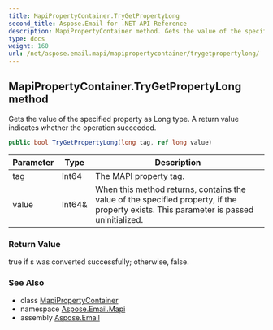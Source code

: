```yaml
---
title: MapiPropertyContainer.TryGetPropertyLong
second_title: Aspose.Email for .NET API Reference
description: MapiPropertyContainer method. Gets the value of the specified property as Long type. A return value indicates whether the operation succeeded
type: docs
weight: 160
url: /net/aspose.email.mapi/mapipropertycontainer/trygetpropertylong/
---
```

## MapiPropertyContainer.TryGetPropertyLong method

Gets the value of the specified property as Long type. A return value indicates whether the operation succeeded.

```csharp
public bool TryGetPropertyLong(long tag, ref long value)
```

| Parameter | Type | Description |
| --- | --- | --- |
| tag | Int64 | The MAPI property tag. |
| value | Int64& | When this method returns, contains the value of the specified property, if the property exists. This parameter is passed uninitialized. |

### Return Value

true if s was converted successfully; otherwise, false.

### See Also

* class [MapiPropertyContainer](../)
* namespace [Aspose.Email.Mapi](../../mapipropertycontainer/)
* assembly [Aspose.Email](../../../)


